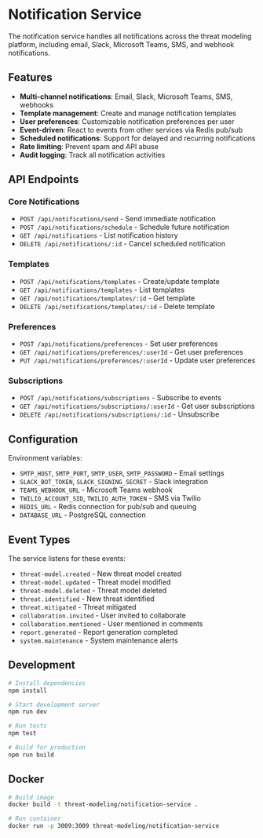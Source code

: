 # Notification Service

The notification service handles all notifications across the threat modeling platform, including email, Slack, Microsoft Teams, SMS, and webhook notifications.

## Features

- **Multi-channel notifications**: Email, Slack, Microsoft Teams, SMS, webhooks
- **Template management**: Create and manage notification templates
- **User preferences**: Customizable notification preferences per user
- **Event-driven**: React to events from other services via Redis pub/sub
- **Scheduled notifications**: Support for delayed and recurring notifications
- **Rate limiting**: Prevent spam and API abuse
- **Audit logging**: Track all notification activities

## API Endpoints

### Core Notifications
- `POST /api/notifications/send` - Send immediate notification
- `POST /api/notifications/schedule` - Schedule future notification
- `GET /api/notifications` - List notification history
- `DELETE /api/notifications/:id` - Cancel scheduled notification

### Templates
- `POST /api/notifications/templates` - Create/update template
- `GET /api/notifications/templates` - List templates
- `GET /api/notifications/templates/:id` - Get template
- `DELETE /api/notifications/templates/:id` - Delete template

### Preferences
- `POST /api/notifications/preferences` - Set user preferences
- `GET /api/notifications/preferences/:userId` - Get user preferences
- `PUT /api/notifications/preferences/:userId` - Update user preferences

### Subscriptions
- `POST /api/notifications/subscriptions` - Subscribe to events
- `GET /api/notifications/subscriptions/:userId` - Get user subscriptions
- `DELETE /api/notifications/subscriptions/:id` - Unsubscribe

## Configuration

Environment variables:
- `SMTP_HOST`, `SMTP_PORT`, `SMTP_USER`, `SMTP_PASSWORD` - Email settings
- `SLACK_BOT_TOKEN`, `SLACK_SIGNING_SECRET` - Slack integration
- `TEAMS_WEBHOOK_URL` - Microsoft Teams webhook
- `TWILIO_ACCOUNT_SID`, `TWILIO_AUTH_TOKEN` - SMS via Twilio
- `REDIS_URL` - Redis connection for pub/sub and queuing
- `DATABASE_URL` - PostgreSQL connection

## Event Types

The service listens for these events:
- `threat-model.created` - New threat model created
- `threat-model.updated` - Threat model modified
- `threat-model.deleted` - Threat model deleted
- `threat.identified` - New threat identified
- `threat.mitigated` - Threat mitigated
- `collaboration.invited` - User invited to collaborate
- `collaboration.mentioned` - User mentioned in comments
- `report.generated` - Report generation completed
- `system.maintenance` - System maintenance alerts

## Development

```bash
# Install dependencies
npm install

# Start development server
npm run dev

# Run tests
npm test

# Build for production
npm run build
```

## Docker

```bash
# Build image
docker build -t threat-modeling/notification-service .

# Run container
docker run -p 3009:3009 threat-modeling/notification-service
```